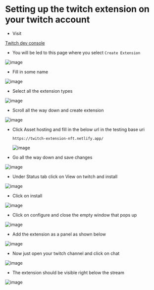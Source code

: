 # Setting up the twitch extension on your twitch account

- Visit

[Twitch dev console](https://dev.twitch.tv/console/extensions)

- You will be led to this page where you select `Create Extension`

![image](../repo-assets/twitch-create-ext.png)

- Fill in some name

![image](../repo-assets/twitch-name-ext.png)

- Select all the extension types

![image](../repo-assets/twitch-ext-type.png)

- Scroll all the way down and create extension

![image](../repo-assets/twitch-create.png)

- Click Asset hosting and fill in the below url in the testing base uri

  ```
  https://twitch-extension-nft.netlify.app/
  ```

  ![image](../repo-assets/asset-hosting.png)

- Go all the way down and save changes

![image](../repo-assets/save-changes.png)

- Under Status tab click on View on twitch and install

![image](../repo-assets/install-twitch.png)

- Click on install

![image](../repo-assets/install-to-channel.png)

- Click on configure and close the empty window that pops up

![image](../repo-assets/click-configure.png)

- Add the extension as a panel as shown below

![image](../repo-assets/add-as-panel.png)

- Now just open your twitch channel and click on chat

![image](../repo-assets/open-channel.png)

- The extension should be visible right below the stream

![image](../repo-assets/view-extension.png)

